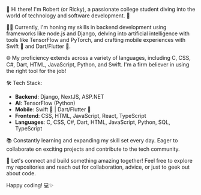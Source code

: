 👋 Hi there! I'm Robert (or Ricky), a passionate college student diving into the world of technology and software development. 🚀

👨‍💻 Currently, I'm honing my skills in backend development using frameworks like node.js and Django, delving into artificial intelligence with tools like TensorFlow and PyTorch, and crafting mobile experiences with Swift 📱 and Dart/Flutter 🚀.

🌐 My proficiency extends across a variety of languages, including C, CSS, C#, Dart, HTML, JavaScript, Python, and Swift. I'm a firm believer in using the right tool for the job!

🛠️ Tech Stack:
- **Backend**: Django, NextJS, ASP.NET
- **AI**: TensorFlow (Python)
- **Mobile**: Swift 📱 | Dart/Flutter 🚀
- **Frontend**: CSS, HTML, JavaScript, React, TypeScript
- **Languages**: C, CSS, C#, Dart, HTML, JavaScript, Python, SQL, TypeScript

📚 Constantly learning and expanding my skill set every day. Eager to collaborate on exciting projects and contribute to the tech community.

🤝 Let's connect and build something amazing together! Feel free to explore my repositories and reach out for collaboration, advice, or just to geek out about code.

Happy coding! 💻✨
